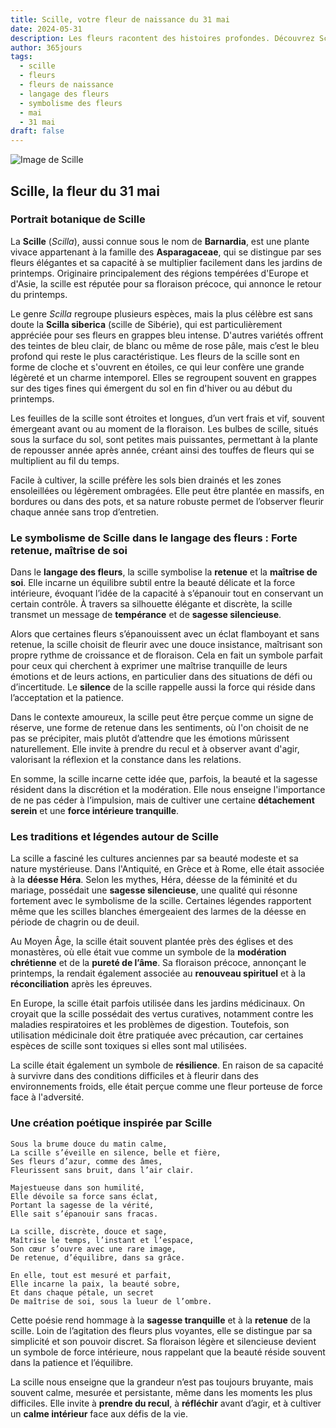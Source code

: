 ```yaml
---
title: Scille, votre fleur de naissance du 31 mai
date: 2024-05-31
description: Les fleurs racontent des histoires profondes. Découvrez Scille, votre fleur de naissance du 31 mai, ses symboles et récits fascinants. Plongez dans sa signification et son langage unique dans l'art floral.
author: 365jours
tags:
  - scille
  - fleurs
  - fleurs de naissance
  - langage des fleurs
  - symbolisme des fleurs
  - mai
  - 31 mai
draft: false
---
```


![Image de Scille](https://cdn.pixabay.com/photo/2020/01/23/07/40/squill-4787085_1280.jpg#center)


## Scille, la fleur du 31 mai

### Portrait botanique de Scille

La **Scille** (_Scilla_), aussi connue sous le nom de **Barnardia**, est une plante vivace appartenant à la famille des **Asparagaceae**, qui se distingue par ses fleurs élégantes et sa capacité à se multiplier facilement dans les jardins de printemps. Originaire principalement des régions tempérées d'Europe et d'Asie, la scille est réputée pour sa floraison précoce, qui annonce le retour du printemps.

Le genre _Scilla_ regroupe plusieurs espèces, mais la plus célèbre est sans doute la **Scilla siberica** (scille de Sibérie), qui est particulièrement appréciée pour ses fleurs en grappes bleu intense. D'autres variétés offrent des teintes de bleu clair, de blanc ou même de rose pâle, mais c’est le bleu profond qui reste le plus caractéristique. Les fleurs de la scille sont en forme de cloche et s'ouvrent en étoiles, ce qui leur confère une grande légèreté et un charme intemporel. Elles se regroupent souvent en grappes sur des tiges fines qui émergent du sol en fin d'hiver ou au début du printemps.

Les feuilles de la scille sont étroites et longues, d’un vert frais et vif, souvent émergeant avant ou au moment de la floraison. Les bulbes de scille, situés sous la surface du sol, sont petites mais puissantes, permettant à la plante de repousser année après année, créant ainsi des touffes de fleurs qui se multiplient au fil du temps.

Facile à cultiver, la scille préfère les sols bien drainés et les zones ensoleillées ou légèrement ombragées. Elle peut être plantée en massifs, en bordures ou dans des pots, et sa nature robuste permet de l’observer fleurir chaque année sans trop d’entretien.

### Le symbolisme de Scille dans le langage des fleurs : Forte retenue, maîtrise de soi

Dans le **langage des fleurs**, la scille symbolise la **retenue** et la **maîtrise de soi**. Elle incarne un équilibre subtil entre la beauté délicate et la force intérieure, évoquant l’idée de la capacité à s’épanouir tout en conservant un certain contrôle. À travers sa silhouette élégante et discrète, la scille transmet un message de **tempérance** et de **sagesse silencieuse**.

Alors que certaines fleurs s’épanouissent avec un éclat flamboyant et sans retenue, la scille choisit de fleurir avec une douce insistance, maîtrisant son propre rythme de croissance et de floraison. Cela en fait un symbole parfait pour ceux qui cherchent à exprimer une maîtrise tranquille de leurs émotions et de leurs actions, en particulier dans des situations de défi ou d’incertitude. Le **silence** de la scille rappelle aussi la force qui réside dans l’acceptation et la patience.

Dans le contexte amoureux, la scille peut être perçue comme un signe de réserve, une forme de retenue dans les sentiments, où l'on choisit de ne pas se précipiter, mais plutôt d’attendre que les émotions mûrissent naturellement. Elle invite à prendre du recul et à observer avant d'agir, valorisant la réflexion et la constance dans les relations.

En somme, la scille incarne cette idée que, parfois, la beauté et la sagesse résident dans la discrétion et la modération. Elle nous enseigne l'importance de ne pas céder à l’impulsion, mais de cultiver une certaine **détachement serein** et une **force intérieure tranquille**.

### Les traditions et légendes autour de Scille

La scille a fasciné les cultures anciennes par sa beauté modeste et sa nature mystérieuse. Dans l'Antiquité, en Grèce et à Rome, elle était associée à la **déesse Héra**. Selon les mythes, Héra, déesse de la féminité et du mariage, possédait une **sagesse silencieuse**, une qualité qui résonne fortement avec le symbolisme de la scille. Certaines légendes rapportent même que les scilles blanches émergeaient des larmes de la déesse en période de chagrin ou de deuil.

Au Moyen Âge, la scille était souvent plantée près des églises et des monastères, où elle était vue comme un symbole de la **modération chrétienne** et de la **pureté de l’âme**. Sa floraison précoce, annonçant le printemps, la rendait également associée au **renouveau spirituel** et à la **réconciliation** après les épreuves.

En Europe, la scille était parfois utilisée dans les jardins médicinaux. On croyait que la scille possédait des vertus curatives, notamment contre les maladies respiratoires et les problèmes de digestion. Toutefois, son utilisation médicinale doit être pratiquée avec précaution, car certaines espèces de scille sont toxiques si elles sont mal utilisées.

La scille était également un symbole de **résilience**. En raison de sa capacité à survivre dans des conditions difficiles et à fleurir dans des environnements froids, elle était perçue comme une fleur porteuse de force face à l'adversité.

### Une création poétique inspirée par Scille

```
Sous la brume douce du matin calme,
La scille s’éveille en silence, belle et fière,
Ses fleurs d’azur, comme des âmes,
Fleurissent sans bruit, dans l’air clair.

Majestueuse dans son humilité,
Elle dévoile sa force sans éclat,
Portant la sagesse de la vérité,
Elle sait s’épanouir sans fracas.

La scille, discrète, douce et sage,
Maîtrise le temps, l’instant et l’espace,
Son cœur s’ouvre avec une rare image,
De retenue, d’équilibre, dans sa grâce.

En elle, tout est mesuré et parfait,
Elle incarne la paix, la beauté sobre,
Et dans chaque pétale, un secret
De maîtrise de soi, sous la lueur de l’ombre.
```

Cette poésie rend hommage à la **sagesse tranquille** et à la **retenue** de la scille. Loin de l’agitation des fleurs plus voyantes, elle se distingue par sa simplicité et son pouvoir discret. Sa floraison légère et silencieuse devient un symbole de force intérieure, nous rappelant que la beauté réside souvent dans la patience et l’équilibre.

La scille nous enseigne que la grandeur n’est pas toujours bruyante, mais souvent calme, mesurée et persistante, même dans les moments les plus difficiles. Elle invite à **prendre du recul**, à **réfléchir** avant d’agir, et à cultiver un **calme intérieur** face aux défis de la vie.